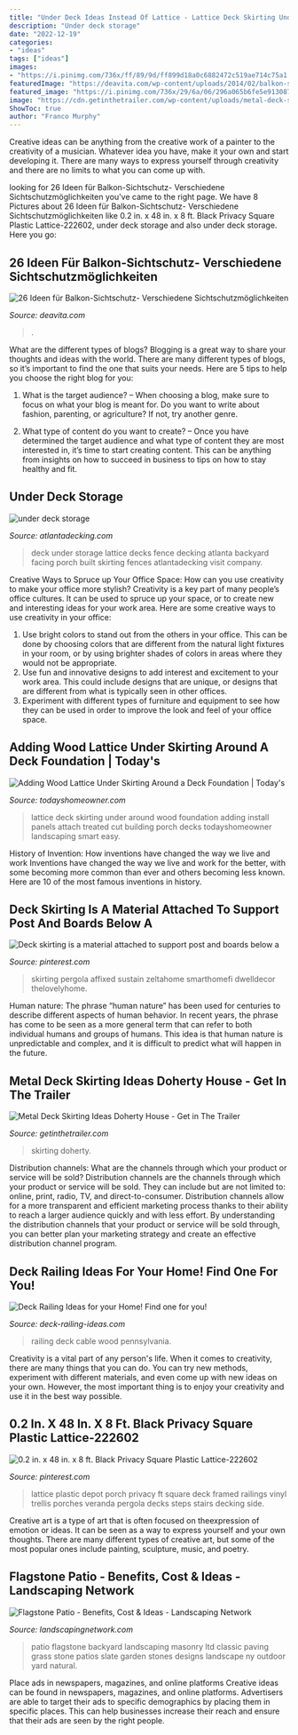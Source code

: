 ```yaml
---
title: "Under Deck Ideas Instead Of Lattice - Lattice Deck Skirting Under Around Wood Foundation Adding Install Panels Attach Treated Cut Building Porch Decks Todayshomeowner Landscaping Smart Easy"
description: "Under deck storage"
date: "2022-12-19"
categories:
- "ideas"
tags: ["ideas"]
images:
- "https://i.pinimg.com/736x/ff/89/9d/ff899d18a0c6882472c519ae714c75a1.jpg"
featuredImage: "https://deavita.com/wp-content/uploads/2014/02/balkon-sichtschutz-ideen-holz-pergola-spalieren-sitzecke.jpg"
featured_image: "https://i.pinimg.com/736x/29/6a/06/296a065b6fe5e9130874c20dd31b84d9.jpg"
image: "https://cdn.getinthetrailer.com/wp-content/uploads/metal-deck-skirting-ideas-doherty-house_313558-840x450.jpg"
ShowToc: true
author: "Franco Murphy"
---
```



Creative ideas can be anything from the creative work of a painter to the creativity of a musician. Whatever idea you have, make it your own and start developing it. There are many ways to express yourself through creativity and there are no limits to what you can come up with.

	

		
looking for 26 Ideen für Balkon-Sichtschutz- Verschiedene Sichtschutzmöglichkeiten you've came to the right page. We have 8 Pictures about 26 Ideen für Balkon-Sichtschutz- Verschiedene Sichtschutzmöglichkeiten like 0.2 in. x 48 in. x 8 ft. Black Privacy Square Plastic Lattice-222602, under deck storage and also under deck storage. Here you go:
		
    
## 26 Ideen Für Balkon-Sichtschutz- Verschiedene Sichtschutzmöglichkeiten

<img loading=lazy src="https://deavita.com/wp-content/uploads/2014/02/balkon-sichtschutz-ideen-holz-pergola-spalieren-sitzecke.jpg" onerror="this.onerror=null;this.src='https://tse1.mm.bing.net/th?id=OIP.xsYjssC_zPNv0PaSx5v5TwHaKN&amp;pid=15.1';" alt="26 Ideen für Balkon-Sichtschutz- Verschiedene Sichtschutzmöglichkeiten">

_Source: deavita.com_

>. 

	

What are the different types of blogs?
Blogging is a great way to share your thoughts and ideas with the world. There are many different types of blogs, so it’s important to find the one that suits your needs. Here are 5 tips to help you choose the right blog for you: 
1. What is the target audience? – When choosing a blog, make sure to focus on what your blog is meant for. Do you want to write about fashion, parenting, or agriculture? If not, try another genre. 

2. What type of content do you want to create? – Once you have determined the target audience and what type of content they are most interested in, it’s time to start creating content. This can be anything from insights on how to succeed in business to tips on how to stay healthy and fit. 


    
## Under Deck Storage

<img loading=lazy src="http://atlantadecking.com/wp-content/uploads/2013/08/Lattice-storage-D-128.jpg" onerror="this.onerror=null;this.src='https://tse2.mm.bing.net/th?id=OIP.JYLbIQI6nsd6cxfT2_U4hgHaEL&amp;pid=15.1';" alt="under deck storage">

_Source: atlantadecking.com_

>deck under storage lattice decks fence decking atlanta backyard facing porch built skirting fences atlantadecking visit company. 

	

Creative Ways to Spruce up Your Office Space: How can you use creativity to make your office more stylish?
Creativity is a key part of many people’s office cultures. It can be used to spruce up your space, or to create new and interesting ideas for your work area. Here are some creative ways to use creativity in your office: 
1. Use bright colors to stand out from the others in your office. This can be done by choosing colors that are different from the natural light fixtures in your room, or by using brighter shades of colors in areas where they would not be appropriate. 
2. Use fun and innovative designs to add interest and excitement to your work area. This could include designs that are unique, or designs that are different from what is typically seen in other offices. 
3. Experiment with different types of furniture and equipment to see how they can be used in order to improve the look and feel of your office space.

    
## Adding Wood Lattice Under Skirting Around A Deck Foundation | Today&#039;s

<img loading=lazy src="http://www.todayshomeowner.com/wp-content/uploads/2014/11/web-0051-adding-wood-lattice-under-skirting-around-deck-foundation.jpg" onerror="this.onerror=null;this.src='https://tse2.mm.bing.net/th?id=OIP.ILZLj5ndPdOtnYXc04XtswHaDo&amp;pid=15.1';" alt="Adding Wood Lattice Under Skirting Around a Deck Foundation | Today&#039;s">

_Source: todayshomeowner.com_

>lattice deck skirting under around wood foundation adding install panels attach treated cut building porch decks todayshomeowner landscaping smart easy. 

	

History of Invention: How inventions have changed the way we live and work
Inventions have changed the way we live and work for the better, with some becoming more common than ever and others becoming less known. Here are 10 of the most famous inventions in history.

    
## Deck Skirting Is A Material Attached To Support Post And Boards Below A

<img loading=lazy src="https://i.pinimg.com/736x/ff/89/9d/ff899d18a0c6882472c519ae714c75a1.jpg" onerror="this.onerror=null;this.src='https://tse3.mm.bing.net/th?id=OIP.RithFU8SfJb4umiIytrZGQHaJ4&amp;pid=15.1';" alt="Deck skirting is a material attached to support post and boards below a">

_Source: pinterest.com_

>skirting pergola affixed sustain zeltahome smarthomefi dwelldecor thelovelyhome. 

	

Human nature:
The phrase “human nature” has been used for centuries to describe different aspects of human behavior. In recent years, the phrase has come to be seen as a more general term that can refer to both individual humans and groups of humans. This idea is that human nature is unpredictable and complex, and it is difficult to predict what will happen in the future.

    
## Metal Deck Skirting Ideas Doherty House - Get In The Trailer

<img loading=lazy src="https://cdn.getinthetrailer.com/wp-content/uploads/metal-deck-skirting-ideas-doherty-house_313558-840x450.jpg" onerror="this.onerror=null;this.src='https://tse3.mm.bing.net/th?id=OIP.k0-UCpsT3VAD75P9yZbYbAHaD9&amp;pid=15.1';" alt="Metal Deck Skirting Ideas Doherty House - Get in The Trailer">

_Source: getinthetrailer.com_

>skirting doherty. 

	

Distribution channels: What are the channels through which your product or service will be sold?
Distribution channels are the channels through which your product or service will be sold. They can include but are not limited to: online, print, radio, TV, and direct-to-consumer. Distribution channels allow for a more transparent and efficient marketing process thanks to their ability to reach a larger audience quickly and with less effort. By understanding the distribution channels that your product or service will be sold through, you can better plan your marketing strategy and create an effective distribution channel program.

    
## Deck Railing Ideas For Your Home! Find One For You!

<img loading=lazy src="http://deck-railing-ideas.com/wp-content/uploads/2014/10/wood-railing-cable-railing.jpg" onerror="this.onerror=null;this.src='https://tse4.mm.bing.net/th?id=OIP.o5MDW2wwFZsU2Q1BlvWouQHaFj&amp;pid=15.1';" alt="Deck Railing Ideas for your Home! Find one for you!">

_Source: deck-railing-ideas.com_

>railing deck cable wood pennsylvania. 

	

Creativity is a vital part of any person's life. When it comes to creativity, there are many things that you can do. You can try new methods, experiment with different materials, and even come up with new ideas on your own. However, the most important thing is to enjoy your creativity and use it in the best way possible.

    
## 0.2 In. X 48 In. X 8 Ft. Black Privacy Square Plastic Lattice-222602

<img loading=lazy src="https://i.pinimg.com/736x/29/6a/06/296a065b6fe5e9130874c20dd31b84d9.jpg" onerror="this.onerror=null;this.src='https://tse4.mm.bing.net/th?id=OIP.4Anr8MjWRYzwwWnn4RtMIwHaHa&amp;pid=15.1';" alt="0.2 in. x 48 in. x 8 ft. Black Privacy Square Plastic Lattice-222602">

_Source: pinterest.com_

>lattice plastic depot porch privacy ft square deck framed railings vinyl trellis porches veranda pergola decks steps stairs decking side. 

	

Creative art is a type of art that is often focused on theexpression of emotion or ideas. It can be seen as a way to express yourself and your own thoughts. There are many different types of creative art, but some of the most popular ones include painting, sculpture, music, and poetry.

    
## Flagstone Patio - Benefits, Cost &amp; Ideas - Landscaping Network

<img loading=lazy src="http://images.landscapingnetwork.com/pictures/images/900x705Max/site_8/classic-masonry-ltd_3848.jpg" onerror="this.onerror=null;this.src='https://tse2.mm.bing.net/th?id=OIP.-QRllFovJMJP8c9_aWIHNwHaFj&amp;pid=15.1';" alt="Flagstone Patio - Benefits, Cost &amp; Ideas - Landscaping Network">

_Source: landscapingnetwork.com_

>patio flagstone backyard landscaping masonry ltd classic paving grass stone patios slate garden stones designs landscape ny outdoor yard natural. 

	

Place ads in newspapers, magazines, and online platforms
Creative ideas can be found in newspapers, magazines, and online platforms. Advertisers are able to target their ads to specific demographics by placing them in specific places. This can help businesses increase their reach and ensure that their ads are seen by the right people.


